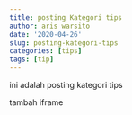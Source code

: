 ```yaml
---
title: posting Kategori tips
author: aris warsito
date: '2020-04-26'
slug: posting-kategori-tips
categories: [tips]
tags: [tip]
---
```

ini adalah posting kategori tips

tambah iframe
